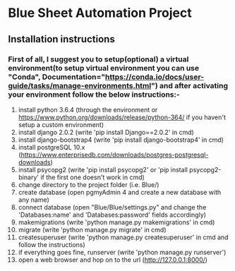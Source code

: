# Blue Sheet Automation Project
## Installation instructions

### First of all, I suggest you to setup(optional) a virtual environment(to setup virtual environment you can use "Conda", Documentation="https://conda.io/docs/user-guide/tasks/manage-environments.html") and after activating your environment follow the below instructions:-


1.  install python 3.6.4 (through the environment or https://www.python.org/downloads/release/python-364/ if you haven't setup a custom environment)
2.  install django 2.0.2 (write 'pip install Django==2.0.2' in cmd)
3.  install django-bootstrap4 (write 'pip install django-bootstrap4' in cmd)
4.  install postgreSQL 10.x (https://www.enterprisedb.com/downloads/postgres-postgresql-downloads)
5.  install psycopg2 (write 'pip install psycopg2' or 'pip install psycopg2-binary' if the first one doesn't work in cmd)
6.  change directory to the project folder (i.e. Blue/)
7.  create database (open pgmyAdmin 4 and create a new database with any name)
8.  connect database (open "Blue/Blue/settings.py" and change the 'Databases:name' and 'Databases:password' fields accordingly)
9.  makemigrations (write 'python manage.py makemigrations' in cmd)
10. migrate (write 'python manage.py migrate' in cmd)
11. createsuperuser (write 'python manage.py createsuperuser' in cmd and follow the instructions)
12. if everything goes fine, runserver (write 'python manage.py runserver')
13. open a web browser and hop on to the url (http://127.0.0.1:8000/)
